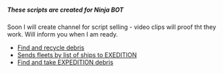 ##### These scripts are created for Ninja BOT 
Soon I will create channel for script selling - video clips will proof tht they work. Will inform you when I am ready.

- [Find and recycle debris](https://github.com/RockClubKASHMIR/scripts/blob/master/recycle_debris.go)
- [Sends fleets by list of ships to EXEDITION](https://github.com/RockClubKASHMIR/scripts/blob/master/expedition_by_list_of_ships.go)  
- [Find and take EXPEDITION debris](https://github.com/RockClubKASHMIR/scripts/blob/master/take_expedition_debris.go)
